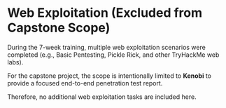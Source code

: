 # Web Exploitation (Excluded from Capstone Scope)

During the 7-week training, multiple web exploitation scenarios were completed
(e.g., Basic Pentesting, Pickle Rick, and other TryHackMe web labs).  

For the capstone project, the scope is intentionally limited to **Kenobi** 
to provide a focused end-to-end penetration test report.  

Therefore, no additional web exploitation tasks are included here.
